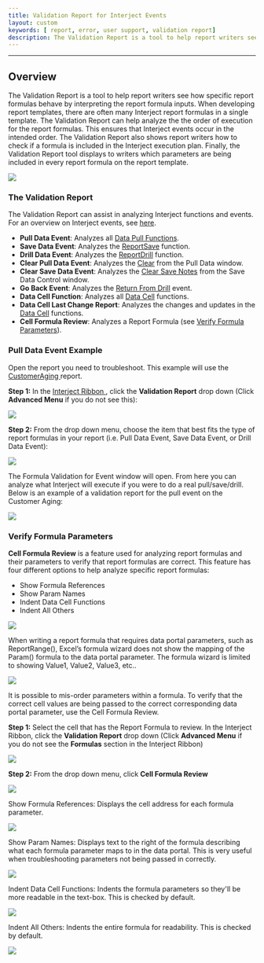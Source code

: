 ```yaml
---
title: Validation Report for Interject Events
layout: custom
keywords: [ report, error, user support, validation report]
description: The Validation Report is a tool to help report writers see how specific report formulas behave by interpreting the report formula inputs.
---
```

* * *

## Overview 

The Validation Report is a tool to help report writers see how specific report formulas behave by interpreting the report formula inputs. When developing report templates, there are often many Interject report formulas in a single template. The Validation Report can help analyze the the order of execution for the report formulas. This ensures that Interject events occur in the intended order. The Validation Report also shows report writers how to check if a formula is included in the Interject execution plan. Finally, the Validation Report tool displays to writers which parameters are being included in every report formula on the report template. 

![](/images/error-reports/ValidationReportMenu.png)
<br>

### The Validation Report

The Validation Report can assist in analyzing Interject functions and events. For an overview on Interject events, see [here](/wIndex/Event-Functions-Landing.html).

* **Pull Data Event**: Analyzes all [Data Pull Functions](/wIndex/Data-Functions-Landing.html).
* **Save Data Event**: Analyzes the [ReportSave](/wIndex/ReportSave.html) function.
* **Drill Data Event**: Analyzes the [ReportDrill](/wIndex/ReportDrill.html) function.
* **Clear Pull Data Event**: Analyzes the [Clear](/wGetStarted/INTERJECT-Ribbon-Menu-Items.html#pull-data) from the Pull Data window.
* **Clear Save Data Event**: Analyzes the [Clear Save Notes](/wGetStarted/INTERJECT-Ribbon-Menu-Items.html#save-data) from the Save Data Control window.
* **Go Back Event**: Analyzes the [Return From Drill](/wGetStarted/INTERJECT-Ribbon-Menu-Items.html#return-from-drill) event.
* **Data Cell Function**: Analyzes all [Data Cell](/wIndex/Data-Cell-Functions.html) functions.
* **Data Cell Last Change Report**: Analyzes the changes and updates in the [Data Cell](/wIndex/Data-Cell-Functions.html) functions.
* **Cell Formula Review**: Analyzes a Report Formula (see [Verify Formula Parameters](/wTroubleshoot/validation-report#verify-formula-parameters)).

### Pull Data Event Example

Open the report you need to troubleshoot. This example will use the [ CustomerAging ](/wGetStarted/L-Create-CustomerAging.html) report. 

**Step 1:** In the [ Interject Ribbon ](/wGetStarted/INTERJECT-Ribbon-Menu-Items.html), click the **Validation Report** drop down (Click **Advanced Menu** if you do not see this):

![](/images/error-reports/04.jpg)
<br> 

**Step 2:** From the drop down menu, choose the item that best fits the type of report formulas in your report (i.e. Pull Data Event, Save Data Event, or Drill Data Event): 

![](/images/error-reports/05.jpg)
<br> 

The Formula Validation for Event window will open. From here you can analyze what Interject will execute if you were to do a real pull/save/drill. Below is an example of a validation report for the pull event on the Customer Aging: 

![](/images/error-reports/06.jpg)
<br> 

### Verify Formula Parameters

**Cell Formula Review** is a feature used for analyzing report formulas and their parameters to verify that report formulas are correct. This feature has four different options to help analyze specific report formulas: 

* Show Formula References
* Show Param Names
* Indent Data Cell Functions
* Indent All Others

![](/images/error-reports/FormulatReviewWindow.png)
<br>

When writing a report formula that requires data portal parameters, such as ReportRange(), Excel’s formula wizard does not show the mapping of the Param() formula to the data portal parameter. The formula wizard is limited to showing Value1, Value2, Value3, etc.. 

![](/images/error-reports/13.jpg)
<br> 

It is possible to mis-order parameters within a formula. To verify that the correct cell values are being passed to the correct corresponding data portal parameter, use the Cell Formula Review. 

**Step 1:** Select the cell that has the Report Formula to review. In the Interject Ribbon, click the **Validation Report** drop down (Click **Advanced Menu** if you do not see the **Formulas** section in the Interject Ribbon) 

![](/images/error-reports/14.jpg)
<br> 

**Step 2:** From the drop down menu, click **Cell Formula Review**

![](/images/error-reports/15.jpg)
<br> 

Show Formula References: Displays the cell address for each formula parameter. 

![](/images/error-reports/16.jpg)
<br> 

Show Param Names: Displays text to the right of the formula describing what each formula parameter maps to in the data portal. This is very useful when troubleshooting parameters not being passed in correctly. 

![](/images/error-reports/17.jpg)
<br> 

Indent Data Cell Functions: Indents the formula parameters so they'll be more readable in the text-box. This is checked by default. 

![](/images/error-reports/18.jpg)
<br> 

Indent All Others: Indents the entire formula for readability. This is checked by default. 

![](/images/error-reports/19.jpg)
<br>
